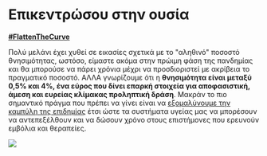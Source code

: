 # Επικεντρώσου στην ουσία
[**\#FlattenTheCurve**](https://twitter.com/hashtag/FlattenTheCurve?src=hashtag_click) 

Πολύ μελάνι έχει χυθεί σε εικασίες σχετικά με το "αληθινό" ποσοστό θνησιμότητας, ωστόσο, είμαστε ακόμα στην πρώιμη φάση της πανδημίας και θα μπορούσε 
 να πάρει χρόνια μέχρι να προσδιοριστεί με ακρίβεια το πραγματικό ποσοστό. ΑΛΛΑ γνωρίζουμε ότι η **θνησιμότητα είναι μεταξύ 0,5% και 4%, ένα εύρος που δίνει επαρκή στοιχεία
 για αποφασιστική, άμεση και ευρείας κλίμακας προληπτική δράση**. Μακράν το πιο σημαντικό πράγμα που πρέπει να γίνει είναι να [εξομαλύνουμε την 
 καμπύλη της επιδημίας](https://www.economist.com/briefing/2020/02/29/covid-19-is-now-in-50-countries-and-things-will-get-worse) 
 έτσι ώστε τα συστήματα υγείας μας να μπορέσουν να αντεπεξέλθουν και να δώσουν χρόνο στους επιστήμονες που ερευνούν εμβόλια και θεραπείες. 

![](/images/health-system-capacity.svg)
